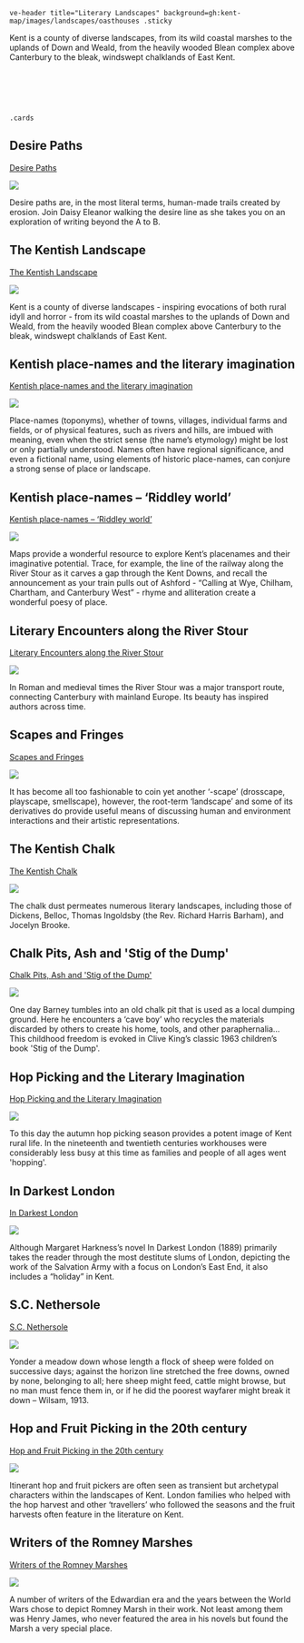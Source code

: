 `ve-header title="Literary Landscapes" background=gh:kent-map/images/landscapes/oasthouses .sticky`

Kent is a county of diverse landscapes, from its wild coastal marshes to the uplands of Down and Weald, from the heavily wooded Blean complex above Canterbury to the bleak, windswept chalklands of East Kent.

# &nbsp; 
`.cards`

## Desire Paths

[Desire Paths](/landscape/desire-paths)

![](https://raw.githubusercontent.com/kent-map/images/main/thumbnails/landscape_Desire_Paths.jpg)

Desire paths are, in the most literal terms, human-made trails created by erosion. Join Daisy Eleanor walking the desire line as she takes you on an exploration of writing beyond the A to B.

## The Kentish Landscape

[The Kentish Landscape](/landscape/kentish-landscapes)

![](https://raw.githubusercontent.com/kent-map/images/main/thumbnails/landscape_The_Kentish_Landscape.jpg)

Kent is a county of diverse landscapes - inspiring evocations of both rural idyll and horror - from its wild coastal marshes to the uplands of Down and Weald, from the heavily wooded Blean complex above Canterbury to the bleak, windswept chalklands of East Kent.

## Kentish place-names and the literary imagination

[Kentish place-names and the literary imagination](/landscape/Kentish-place-names)

![](https://iiif.juncture-digital.org/thumbnail?url=https://stor.artstor.org/stor/0604f63f-eada-4bc5-b5a9-b73a3bb72294)

Place-names (toponyms), whether of towns, villages, individual farms and fields, or of physical features, such as rivers and hills, are imbued with meaning, even when the strict sense (the name’s etymology) might be lost or only partially understood. Names often have regional significance, and even a fictional name, using elements of historic place-names, can conjure a strong sense of place or landscape. 

## Kentish place-names – ‘Riddley world’

[Kentish place-names – ‘Riddley world’](/landscape/riddley-walker)

![](https://iiif.juncture-digital.org/thumbnail?url=https://stor.artstor.org/stor/c9754956-2845-403f-b27b-2e4fb5b36184)

Maps provide a wonderful resource to explore Kent’s placenames and their imaginative potential. Trace, for example, the line of the railway along the River Stour as it carves a gap through the Kent Downs, and recall the announcement as your train pulls out of Ashford - “Calling at Wye, Chilham, Chartham, and Canterbury West” - rhyme and alliteration create a wonderful poesy of place.

## Literary Encounters along the River Stour

[Literary Encounters along the River Stour](/landscape/literary-stour)

![](https://raw.githubusercontent.com/kent-map/images/main/thumbnails/landscape_Literary_Encounters_along_the_River_Stour.jpg)

In Roman and medieval times the River Stour was a major transport route, connecting Canterbury with mainland Europe. Its beauty has inspired authors across time.

## Scapes and Fringes

[Scapes and Fringes](/landscape/scapes-and-fringes)

![](https://raw.githubusercontent.com/kent-map/images/main/thumbnails/landscape_Scapes_and_Fringes.jpg)

It has become all too fashionable to coin yet another ‘-scape’ (drosscape, playscape, smellscape), however, the root-term ‘landscape’ and some of its derivatives do provide useful means of discussing human and environment interactions and their artistic representations.

## The Kentish Chalk

[The Kentish Chalk](/landscape/kentish-chalk)

![](https://raw.githubusercontent.com/kent-map/images/main/thumbnails/landscape_The_Kentish_Chalk.jpg)

The chalk dust permeates numerous literary landscapes, including those of Dickens, Belloc, Thomas Ingoldsby (the Rev. Richard Harris Barham), and Jocelyn Brooke.

## Chalk Pits, Ash and 'Stig of the Dump'

[Chalk Pits, Ash and 'Stig of the Dump'](/landscape/chalk-pits-stig)

![](https://raw.githubusercontent.com/kent-map/images/main/thumbnails/landscapes1.jpg)

One day Barney tumbles into an old chalk pit that is used as a local dumping ground. Here he encounters a ‘cave boy’ who recycles the materials discarded by others to create his home, tools, and other paraphernalia... This childhood freedom is evoked in Clive King’s classic 1963 children’s book 'Stig of the Dump'.
 
## Hop Picking and the Literary Imagination

[Hop Picking and the Literary Imagination](/20c/20c-hop-picking)

![](https://raw.githubusercontent.com/kent-map/images/main/thumbnails/landscape_Hop_Picking_and_the_Literary_Imagination.jpg)

To this day the autumn hop picking season provides a potent image of Kent rural life. In the nineteenth and twentieth centuries workhouses were considerably less busy at this time as families and people of all ages went 'hopping'.

## In Darkest London

[In Darkest London](19c/19c-harkness-darkest)

![](https://iiif.juncture-digital.org/thumbnail?url=https://stor.artstor.org/stor/22b087f4-554d-47c2-8131-3582d178ad1f)

Although Margaret Harkness’s novel In Darkest London (1889) primarily takes the reader through the most destitute slums of London, depicting the work of the Salvation Army with a focus on London’s East End, it also includes a “holiday” in Kent. 

## S.C. Nethersole

[S.C. Nethersole](/20c/20c-nethersole-biography)

![](https://raw.githubusercontent.com/kent-map/images/main/thumbnails/landscape_S_C_Nethersole.jpg)

Yonder a meadow down whose length a flock of sheep were folded on successive days; against the horizon line stretched the free downs, owned by none, belonging to all; here sheep might feed, cattle might browse, but no man must fence them in, or if he did the poorest wayfarer might break it down – Wilsam, 1913.

## Hop and Fruit Picking in the 20th century

[Hop and Fruit Picking in the 20th century](/landscape/20c-encounters-with-others)

![](https://raw.githubusercontent.com/kent-map/images/main/thumbnails/landscape_Hop_and_Fruit_Picking_in_the_20th_century.jpg)

Itinerant hop and fruit pickers are often seen as transient but archetypal characters within the landscapes of Kent. London families who helped with the hop harvest and other ‘travellers’ who followed the seasons and the fruit harvests often feature in the literature on Kent.

## Writers of the Romney Marshes

[Writers of the Romney Marshes](/landscape/romney-writers)

![](https://raw.githubusercontent.com/kent-map/images/main/thumbnails/crime_Julian_Symons.jpg)

A number of writers of the Edwardian era and the years between the World Wars chose to depict Romney Marsh in their work. Not least among them was Henry James, who never featured the area in his novels but found the Marsh a very special place. 
